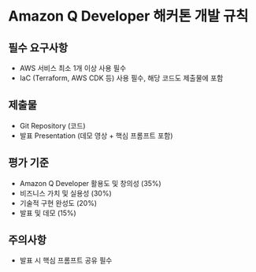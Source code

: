 # Amazon Q Developer 해커톤 개발 규칙

## 필수 요구사항
- AWS 서비스 최소 1개 이상 사용 필수
- IaC (Terraform, AWS CDK 등) 사용 필수, 해당 코드도 제출물에 포함

## 제출물
- Git Repository (코드)
- 발표 Presentation (데모 영상 + 핵심 프롬프트 포함)

## 평가 기준
- Amazon Q Developer 활용도 및 창의성 (35%)
- 비즈니스 가치 및 실용성 (30%)
- 기술적 구현 완성도 (20%)
- 발표 및 데모 (15%)

## 주의사항
- 발표 시 핵심 프롬프트 공유 필수


